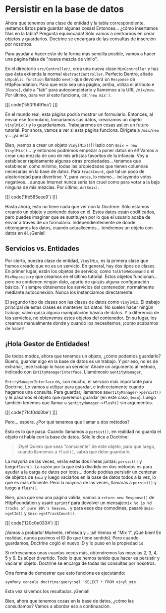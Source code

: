 # Persistir en la base de datos

Ahora que tenemos una clase de entidad y la tabla correspondiente, ¡estamos listos para guardar algunas cosas! Entonces... ¿cómo insertamos filas en la tabla? Pregunta equivocada! Sólo vamos a centrarnos en crear objetos y guardarlos. Doctrine se encargará de las consultas de inserción por nosotros.

Para ayudar a hacer esto de la forma más sencilla posible, vamos a hacer una página falsa de "nueva mezcla de vinilo".

En el directorio `src/Controller/`, crea una nueva clase `MixController` y haz que ésta extienda la normal `AbstractController`. Perfecto Dentro, añade un`public function` llamado `new()` que devolverá un `Response` de HttpFoundation. Para que esto sea una página, arriba, utiliza el atributo `#[Route]`, dale a "tab" para autocompletarlo y llamemos a la URL `/mix/new`. Por último, para ver si esto funciona, `dd('new mix')`.

[[[ code('550f9491ea') ]]]

En el mundo real, esta página podría mostrar un formulario. Entonces, al enviar ese formulario, tomaríamos sus datos, crearíamos un objeto `VinylMix()` y lo guardaríamos. Trabajaremos en cosas así en un futuro tutorial. Por ahora, vamos a ver si esta página funciona. Dirígete a `/mix/new` y... ¡ya está!

Bien, ¡vamos a crear un objeto `VinylMix()`! Hazlo con `$mix = new VinylMix()`... ¡y entonces podremos empezar a poner datos en él! Vamos a crear una mezcla de uno de mis artistas favoritos de la infancia. Voy a establecer rápidamente algunas otras propiedades... tenemos que establecer, como mínimo, todas las propiedades que tienen columnas necesarias en la base de datos. Para `trackCount`, qué tal un poco de aleatoriedad para divertirse. Y, para `votes`, lo mismo... incluyendo votos negativos... aunque Internet nunca sería tan cruel como para votar a la baja ninguna de mis mezclas. Por último, `dd($mix)`.

[[[ code('1fe585eee9') ]]]

Hasta ahora, esto no tiene nada que ver con la Doctrine. Sólo estamos creando un objeto y poniendo datos en él. Estos datos están codificados, pero puedes imaginar que se sustituyen por lo que el usuario acaba de enviar a través de un formulario. Independientemente de dónde obtengamos los datos, cuando actualicemos... tendremos un objeto con datos en él. ¡Genial!

## Servicios vs. Entidades

Por cierto, nuestra clase de entidad, `VinylMix`, es la primera clase que hemos creado que no es un servicio. En general, hay dos tipos de clases. En primer lugar, están los objetos de servicio, como `TalkToMeCommand` o el `MixRepository` que creamos en el último tutorial. Estos objetos funcionan... pero no contienen ningún dato, aparte de quizás alguna configuración básica. Y siempre obtenemos los servicios del contenedor, normalmente mediante autoconexión. Nunca los instanciamos directamente.

El segundo tipo de clases son las clases de datos como `VinylMix`. El trabajo principal de estas clases es mantener los datos. No suelen hacer ningún trabajo, salvo quizá alguna manipulación básica de datos. Y a diferencia de los servicios, no obtenemos estos objetos del contenedor. En su lugar, los creamos manualmente donde y cuando los necesitemos, ¡como acabamos de hacer!

## ¡Hola Gestor de Entidades!

De todos modos, ahora que tenemos un objeto, ¿cómo podemos guardarlo? Bueno, guardar algo en la base de datos es un trabajo. Y por eso, no es de extrañar, ¡ese trabajo lo hace un servicio! Añade un argumento al método, indicado con `EntityManagerInterface`. Llamémoslo `$entityManager`.

`EntityManagerInterface` es, con mucho, el servicio más importante para Doctrine. Lo vamos a utilizar para guardar, e indirectamente cuando hagamos una consulta. Para guardar, llamamos a`$entityManager->persist()` y le pasamos el objeto que queremos guardar (en este caso, `$mix`). Luego también tenemos que llamar a `$entityManager->flush()` sin argumentos.

[[[ code('7fcf0dd0be') ]]]

Pero... espera. ¿Por qué tenemos que llamar a dos métodos?

Esto es lo que pasa. Cuando llamamos a `persist()`, en realidad no guarda el objeto ni habla con la base de datos. Sólo le dice a Doctrine:

> ¡Oye! Quiero que seas "consciente" de este objeto, para que luego, cuando llamemos a `flush()`,
> sabrá que debe guardarlo.

La mayoría de las veces, verás estas dos líneas juntas: `persist()` y luego`flush()`. La razón por la que está dividido en dos métodos es para ayudar a la carga de datos por lotes... donde podrías persistir un centenar de objetos de `$mix` y luego vaciarlos en la base de datos todos a la vez, lo que es más eficiente. Pero la mayoría de las veces, llamarás a `persist()` y luego a `flush()`.

Bien, para que sea una página válida, vamos a `return new Response()` de HttpFoundation y usaré `sprintf` para devolver un mensaje:`mix %d is %d tracks of pure 80\'s heaven`... y para esos dos comodines, pasaré `$mix->getId()` y `$mix->getTrackCount()`.

[[[ code('120c0e0334') ]]]

¡Vamos a probarlo! Muévete, refresca y... ¡sí! Vemos el "Mix 1". ¡Qué bien! En realidad, nunca pusimos el ID (lo que tiene sentido). Pero cuando guardamos, Doctrine cogió el nuevo ID y lo puso en la propiedad `id`.

Si refrescamos unas cuantas veces más, obtendremos las mezclas 2, 3, 4, 5 y 6. Es súper divertido. Todo lo que hemos tenido que hacer es persistir y vaciar el objeto. Doctrine se encarga de todas las consultas por nosotros.

Otra forma de demostrar que esto funciona es ejecutando:

```terminal
symfony console doctrine:query:sql 'SELECT * FROM vinyl_mix'
```

Esta vez sí vemos los resultados. ¡Genial!

Bien, ahora que tenemos cosas en la base de datos, ¿cómo las consultamos? Vamos a abordar eso a continuación.

